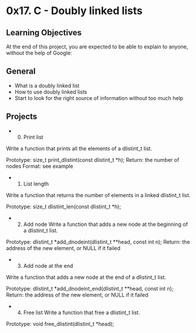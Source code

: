 # 0x17. C - Doubly linked lists

## Learning Objectives

At the end of this project, you are expected to be able to explain to anyone, without the help of Google:

## General

* What is a doubly linked list
* How to use doubly linked lists
* Start to look for the right source of information without too much help

## Projects

* 0. Print list

Write a function that prints all the elements of a dlistint_t list.

Prototype: size_t print_dlistint(const dlistint_t *h);
Return: the number of nodes
Format: see example

* 1. List length

Write a function that returns the number of elements in a linked dlistint_t list.

Prototype: size_t dlistint_len(const dlistint_t *h);

* 2. Add node
Write a function that adds a new node at the beginning of a dlistint_t list.

Prototype: dlistint_t *add_dnodeint(dlistint_t **head, const int n);
Return: the address of the new element, or NULL if it failed

* 3. Add node at the end

Write a function that adds a new node at the end of a dlistint_t list.

Prototype: dlistint_t *add_dnodeint_end(dlistint_t **head, const int n);
Return: the address of the new element, or NULL if it failed

* 4. Free list
Write a function that free a dlistint_t list.

Prototype: void free_dlistint(dlistint_t *head);
